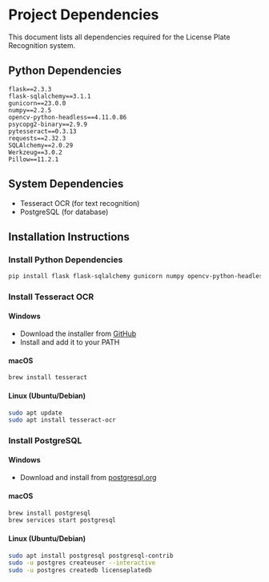 # Project Dependencies

This document lists all dependencies required for the License Plate Recognition system.

## Python Dependencies

```
flask==2.3.3
flask-sqlalchemy==3.1.1
gunicorn==23.0.0
numpy==2.2.5
opencv-python-headless==4.11.0.86
psycopg2-binary==2.9.9
pytesseract==0.3.13
requests==2.32.3
SQLAlchemy==2.0.29
Werkzeug==3.0.2
Pillow==11.2.1
```

## System Dependencies

- Tesseract OCR (for text recognition)
- PostgreSQL (for database)

## Installation Instructions

### Install Python Dependencies

```bash
pip install flask flask-sqlalchemy gunicorn numpy opencv-python-headless psycopg2-binary pytesseract requests SQLAlchemy Werkzeug Pillow
```

### Install Tesseract OCR

#### Windows
- Download the installer from [GitHub](https://github.com/UB-Mannheim/tesseract/wiki)
- Install and add it to your PATH

#### macOS
```bash
brew install tesseract
```

#### Linux (Ubuntu/Debian)
```bash
sudo apt update
sudo apt install tesseract-ocr
```

### Install PostgreSQL

#### Windows
- Download and install from [postgresql.org](https://www.postgresql.org/download/windows/)

#### macOS
```bash
brew install postgresql
brew services start postgresql
```

#### Linux (Ubuntu/Debian)
```bash
sudo apt install postgresql postgresql-contrib
sudo -u postgres createuser --interactive
sudo -u postgres createdb licenseplatedb
```